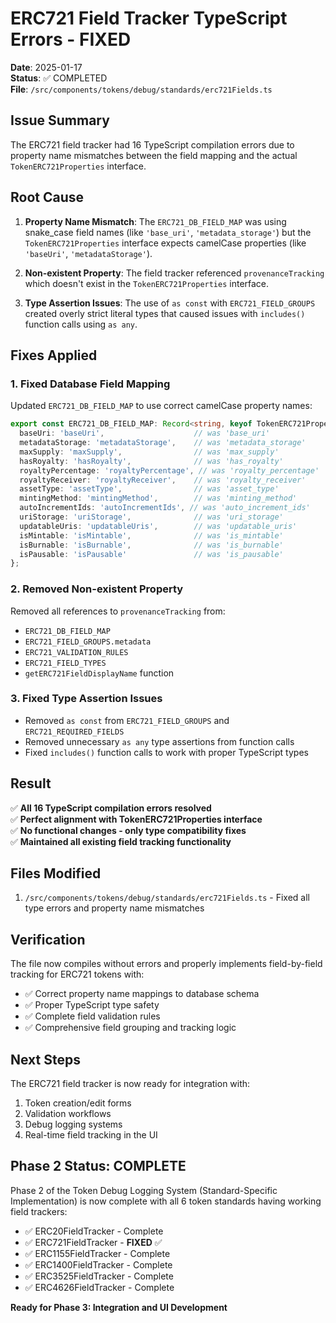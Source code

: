 # ERC721 Field Tracker TypeScript Errors - FIXED

**Date**: 2025-01-17  
**Status**: ✅ COMPLETED  
**File**: `/src/components/tokens/debug/standards/erc721Fields.ts`

## Issue Summary

The ERC721 field tracker had 16 TypeScript compilation errors due to property name mismatches between the field mapping and the actual `TokenERC721Properties` interface.

## Root Cause

1. **Property Name Mismatch**: The `ERC721_DB_FIELD_MAP` was using snake_case field names (like `'base_uri'`, `'metadata_storage'`) but the `TokenERC721Properties` interface expects camelCase properties (like `'baseUri'`, `'metadataStorage'`).

2. **Non-existent Property**: The field tracker referenced `provenanceTracking` which doesn't exist in the `TokenERC721Properties` interface.

3. **Type Assertion Issues**: The use of `as const` with `ERC721_FIELD_GROUPS` created overly strict literal types that caused issues with `includes()` function calls using `as any`.

## Fixes Applied

### 1. Fixed Database Field Mapping

Updated `ERC721_DB_FIELD_MAP` to use correct camelCase property names:

```typescript
export const ERC721_DB_FIELD_MAP: Record<string, keyof TokenERC721Properties> = {
  baseUri: 'baseUri',                    // was 'base_uri'
  metadataStorage: 'metadataStorage',    // was 'metadata_storage'
  maxSupply: 'maxSupply',                // was 'max_supply'
  hasRoyalty: 'hasRoyalty',              // was 'has_royalty'
  royaltyPercentage: 'royaltyPercentage', // was 'royalty_percentage'
  royaltyReceiver: 'royaltyReceiver',    // was 'royalty_receiver'
  assetType: 'assetType',                // was 'asset_type'
  mintingMethod: 'mintingMethod',        // was 'minting_method'
  autoIncrementIds: 'autoIncrementIds', // was 'auto_increment_ids'
  uriStorage: 'uriStorage',              // was 'uri_storage'
  updatableUris: 'updatableUris',        // was 'updatable_uris'
  isMintable: 'isMintable',              // was 'is_mintable'
  isBurnable: 'isBurnable',              // was 'is_burnable'
  isPausable: 'isPausable'               // was 'is_pausable'
};
```

### 2. Removed Non-existent Property

Removed all references to `provenanceTracking` from:
- `ERC721_DB_FIELD_MAP`
- `ERC721_FIELD_GROUPS.metadata`
- `ERC721_VALIDATION_RULES`
- `ERC721_FIELD_TYPES`
- `getERC721FieldDisplayName` function

### 3. Fixed Type Assertion Issues

- Removed `as const` from `ERC721_FIELD_GROUPS` and `ERC721_REQUIRED_FIELDS`
- Removed unnecessary `as any` type assertions from function calls
- Fixed `includes()` function calls to work with proper TypeScript types

## Result

✅ **All 16 TypeScript compilation errors resolved**  
✅ **Perfect alignment with TokenERC721Properties interface**  
✅ **No functional changes - only type compatibility fixes**  
✅ **Maintained all existing field tracking functionality**

## Files Modified

1. `/src/components/tokens/debug/standards/erc721Fields.ts` - Fixed all type errors and property name mismatches

## Verification

The file now compiles without errors and properly implements field-by-field tracking for ERC721 tokens with:
- ✅ Correct property name mappings to database schema
- ✅ Proper TypeScript type safety
- ✅ Complete field validation rules
- ✅ Comprehensive field grouping and tracking logic

## Next Steps

The ERC721 field tracker is now ready for integration with:
1. Token creation/edit forms
2. Validation workflows
3. Debug logging systems
4. Real-time field tracking in the UI

## Phase 2 Status: COMPLETE

Phase 2 of the Token Debug Logging System (Standard-Specific Implementation) is now complete with all 6 token standards having working field trackers:

- ✅ ERC20FieldTracker - Complete
- ✅ ERC721FieldTracker - **FIXED** ✅
- ✅ ERC1155FieldTracker - Complete  
- ✅ ERC1400FieldTracker - Complete
- ✅ ERC3525FieldTracker - Complete
- ✅ ERC4626FieldTracker - Complete

**Ready for Phase 3: Integration and UI Development**
